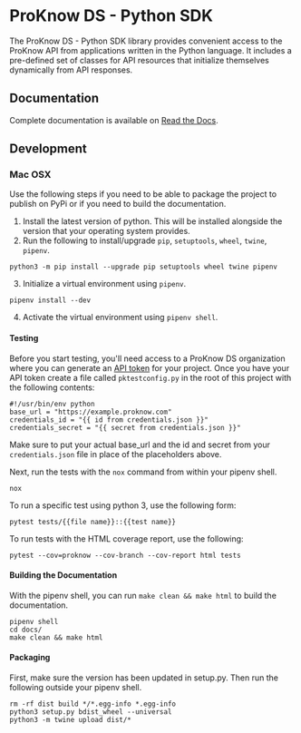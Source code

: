 # ProKnow DS - Python SDK

The ProKnow DS - Python SDK library provides convenient access to the ProKnow API from applications written in the Python language. It includes a pre-defined set of classes for API resources that initialize themselves dynamically from API responses.

## Documentation

Complete documentation is available on [Read the Docs](https://proknow-python.readthedocs.io/en/latest/).

## Development

### Mac OSX

Use the following steps if you need to be able to package the project to publish on PyPi or if you need to build the documentation.

1. Install the latest version of python. This will be installed alongside the version that your operating system provides.
2. Run the following to install/upgrade `pip`, `setuptools`, `wheel`, `twine`, `pipenv`.
```
python3 -m pip install --upgrade pip setuptools wheel twine pipenv
```
3. Initialize a virtual environment using `pipenv`.
```
pipenv install --dev
```
4. Activate the virtual environment using `pipenv shell`.

#### Testing

Before you start testing, you'll need access to a ProKnow DS organization where you can generate an [API token](https://support.proknow.com/article/165-configuring-your-profile#api-keys) for your project. Once you have your API token create a file called `pktestconfig.py` in the root of this project with the following contents:

```
#!/usr/bin/env python
base_url = "https://example.proknow.com"
credentials_id = "{{ id from credentials.json }}"
credentials_secret = "{{ secret from credentials.json }}"
```

Make sure to put your actual base_url and the id and secret from your `credentials.json` file in place of the placeholders above.

Next, run the tests with the `nox` command from within your pipenv shell.

```
nox
```

To run a specific test using python 3, use the following form:

```
pytest tests/{{file name}}::{{test name}}
```

To run tests with the HTML coverage report, use the following:

```
pytest --cov=proknow --cov-branch --cov-report html tests
```

#### Building the Documentation

With the pipenv shell, you can run `make clean && make html` to build the documentation.
```
pipenv shell
cd docs/
make clean && make html
```

#### Packaging

First, make sure the version has been updated in setup.py. Then run the following outside your pipenv shell.

```
rm -rf dist build */*.egg-info *.egg-info
python3 setup.py bdist_wheel --universal
python3 -m twine upload dist/*
```
